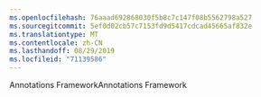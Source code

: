 ```yaml
---
ms.openlocfilehash: 76aaad692868030f5b8c7c147f08b5562798a527
ms.sourcegitcommit: 5ef0d02cb57c7153fd9d5417cdcad45665af832e
ms.translationtype: MT
ms.contentlocale: zh-CN
ms.lasthandoff: 08/29/2019
ms.locfileid: "71139586"
---
```

<span data-ttu-id="9465c-101">Annotations Framework</span><span class="sxs-lookup"><span data-stu-id="9465c-101">Annotations Framework</span></span>